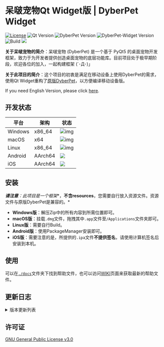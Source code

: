 # 呆啵宠物Qt Widget版 | DyberPet Widget

[![License](https://img.shields.io/github/license/Marcus-P-114514/DyberPet-Widget.svg)](LICENSE) ![Qt Version](https://img.shields.io/badge/Qt-5.12.12-green.svg) ![DyberPet Version](https://img.shields.io/badge/DyberPet-v0.2.2-blue.svg) ![DyberPet-Widget Version](https://img.shields.io/badge/DyberPetWidget-v0.0.1-9cf.svg) ![Build](https://img.shields.io/badge/Build-Pending-yellow.svg)  ![](https://img.shields.io/badge/Made%20with-Love-red)

**关于呆啵宠物的简介**：呆啵宠物 (DyberPet) 是一个基于 PyQt5 的桌面宠物开发框架，致力于为开发者提供创造桌面宠物的底层功能库。目前项目处于极早期阶段，欢迎各位的加入，一起构建框架 (´･Д･)」

**关于此项目的简介**：这个项目的初衷是满足在移动设备上使用DyberPet的需求，使用Qt Widget重构了[原版DyberPet](https://github.com/ChaozhongLiu/DyberPet)，以方便编译移动设备版。

If you need English Version, please click [here](../English/readme.md).



## 开发状态

| 平台    | 架构    | 状态                                                         |
| ------- | ------- | ------------------------------------------------------------ |
| Windows | x86_64  | ![img](https://img.shields.io/badge/Build-Pending-yellow?style=for-the-badge) |
| macOS   | x64     | ![img](https://img.shields.io/badge/Build-Pending-yellow?style=for-the-badge) |
| Linux   | x86_64  | ![img](https://img.shields.io/badge/Build-Pending-yellow?style=for-the-badge) |
| Android | AArch64 | ![](https://img.shields.io/badge/Build-Pending-yellow?style=for-the-badge) |
| iOS     | AArch64 | ![](https://img.shields.io/badge/Build-Pending-yellow?style=for-the-badge) |



## 安装

***请注意**：此项目是一个**框架**，**不含resources**，您需要自行放入资源文件。资源文件与原版DyberPet是兼容的。*

- **Windows版**：解压Zip中的所有内容到所需位置即可。
- **macOS版**：挂载`.dmg`文件，拖拽其中`.app`文件至`/Applications`文件夹即可。
- **Linux版**：需要自行Build。
- **Android版**：使用PackageManager安装即可。
- **iOS版**：需要注意的是，所提供的`.ipa`文件**不提供签名**，请使用计算机签名后安装到本机。



## 使用

可以在[`./docs`](./docs)文件夹下找到帮助文件，也可以访问[WIKI](https://github.com/Marcus-P-114514/DyberPet-Widget/wiki)页面来获取最新的帮助文件。



## 更新日志

<details>
  <summary>版本更新列表</summary>
</details>



## 许可证

[GNU General Public License v3.0](LICENSE)
